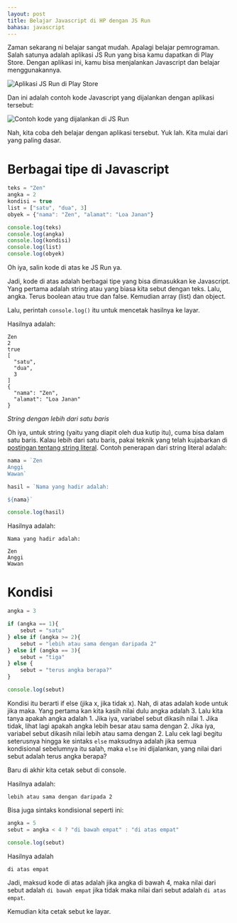 ```yaml
---
layout: post
title: Belajar Javascript di HP dengan JS Run
bahasa: javascript
---
```


Zaman sekarang ni belajar sangat mudah. Apalagi belajar pemrograman. Salah satunya adalah aplikasi JS Run yang bisa kamu dapatkan di Play Store. Dengan aplikasi ini, kamu bisa menjalankan Javascript dan belajar menggunakannya.

![Aplikasi JS Run di Play Store](https://telegra.ph/file/e34cc62888b0d902916fc.png)

Dan ini adalah contoh kode Javascript yang dijalankan dengan aplikasi tersebut:

![Contoh kode yang dijalankan di JS Run](https://telegra.ph/file/8e5f192ae8077511913f0.png)

Nah, kita coba deh belajar dengan aplikasi tersebut. Yuk lah. Kita mulai dari yang paling dasar.

# Berbagai tipe di Javascript

```javascript
teks = "Zen"
angka = 2
kondisi = true
list = ["satu", "dua", 3]
obyek = {"nama": "Zen", "alamat": "Loa Janan"}

console.log(teks)
console.log(angka)
console.log(kondisi)
console.log(list)
console.log(obyek)
```

Oh iya, salin kode di atas ke JS Run ya.

Jadi, kode di atas adalah berbagai tipe yang bisa dimasukkan ke Javascript. Yang pertama adalah string atau yang biasa kita sebut dengan teks. Lalu, angka. Terus boolean atau true dan false. Kemudian array (list) dan object.

Lalu, perintah `console.log()` itu untuk mencetak hasilnya ke layar.

Hasilnya adalah:

```
Zen
2
true
[
  "satu",
  "dua",
  3
]
{
  "nama": "Zen",
  "alamat": "Loa Janan"
}
```

_String dengan lebih dari satu baris_

Oh iya, untuk string (yaitu yang diapit oleh dua kutip itu), cuma bisa dalam satu baris. Kalau lebih dari satu baris, pakai teknik yang telah kujabarkan di [postingan tentang string literal](ada-yang-pernah-pakai-template-literal-0121.html). Contoh penerapan dari string literal adalah:

```javascript
nama = `Zen
Anggi
Wawan`

hasil = `Nama yang hadir adalah:

${nama}`

console.log(hasil)
```

Hasilnya adalah:

```
Nama yang hadir adalah:

Zen
Anggi
Wawan
```

# Kondisi

```javascript
angka = 3

if (angka == 1){
	sebut = "satu"
} else if (angka >= 2){
	sebut = "lebih atau sama dengan daripada 2"
} else if (angka == 3){
	sebut = "tiga"
} else {
	sebut = "terus angka berapa?"
}

console.log(sebut)
```

Kondisi itu berarti if else (jika x, jika tidak x). Nah, di atas adalah kode untuk jika maka. Yang pertama kan kita kasih nilai dulu angka adalah 3. Lalu kita tanya apakah angka adalah 1. Jika iya, variabel sebut dikasih nilai 1. Jika tidak, lihat lagi apakah angka lebih besar atau sama dengan 2. Jika iya, variabel sebut dikasih nilai lebih atau sama dengan 2. Lalu cek lagi begitu seterusnya hingga ke sintaks `else` maksudnya adalah jika semua kondisional sebelumnya itu salah, maka `else` ini dijalankan, yang nilai dari sebut adalah terus angka berapa?

Baru di akhir kita cetak sebut di console.

Hasilnya adalah:

```
lebih atau sama dengan daripada 2
```

Bisa juga sintaks kondisional seperti ini:

```javascript
angka = 5
sebut = angka < 4 ? "di bawah empat" : "di atas empat"

console.log(sebut)
```

Hasilnya adalah 

```
di atas empat
```

Jadi, maksud kode di atas adalah jika angka di bawah 4, maka nilai dari sebut adalah `di bawah empat` jika tidak maka nilai dari sebut adalah `di atas empat`.

Kemudian kita cetak sebut ke layar.